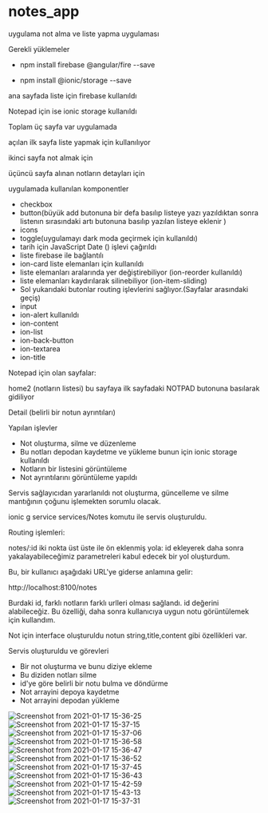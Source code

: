 # notes_app

uygulama not alma ve liste yapma uygulaması

Gerekli yüklemeler
* npm install firebase @angular/fire --save

* npm install @ionic/storage --save


ana sayfada liste için firebase kullanıldı

Notepad için ise ionic storage kullanıldı


Toplam üç sayfa var uygulamada

açılan ilk sayfa  liste yapmak için kullanılıyor

ikinci sayfa not almak için


üçüncü sayfa alınan notların detayları için

uygulamada kullanılan komponentler

* checkbox
* button(büyük add butonuna bir defa basılıp listeye yazı yazıldıktan sonra listenın sırasındaki artı butonuna basılıp yazılan listeye eklenir )
* icons
* toggle(uygulamayı dark moda geçirmek için kullanıldı)
* tarih için JavaScript Date () işlevi çağırıldı
* liste firebase ile bağlantılı
* ion-card liste elemanları için kullanıldı
* liste elemanları aralarında yer değiştirebiliyor (ion-reorder kullanıldı)
* liste elemanları kaydırılarak silinebiliyor (ion-item-sliding)
* Sol yukarıdaki butonlar routing işlevlerini sağlıyor.(Sayfalar arasındaki geçiş)
* input 
* ion-alert kullanıldı
* ion-content
* ion-list
* ion-back-button
* ion-textarea
* ion-title



Notepad için olan sayfalar:


home2 (notların listesi) bu sayfaya ilk sayfadaki NOTPAD butonuna basılarak gidiliyor


Detail (belirli bir notun ayrıntıları)


Yapılan işlevler
* Not oluşturma, silme ve düzenleme
* Bu notları depodan kaydetme ve yükleme bunun için ionic storage kullanıldı
* Notların bir listesini görüntüleme
* Not ayrıntılarını görüntüleme yapıldı





Servis sağlayıcıdan yararlanıldı not oluşturma, güncelleme ve silme mantığının çoğunu işlemekten sorumlu olacak.


ionic g service services/Notes komutu ile servis oluşturuldu.






Routing işlemleri:

notes/:id iki nokta üst üste ile ön eklenmiş yola: id ekleyerek daha sonra yakalayabileceğimiz parametreleri kabul edecek bir yol oluşturdum.


Bu, bir kullanıcı aşağıdaki URL'ye giderse anlamına gelir:


http://localhost:8100/notes


Burdaki id, farklı notların farklı urlleri olması sağlandı. id değerini alabileceğiz. Bu özelliği, daha sonra kullanıcıya uygun notu görüntülemek için kullandım.








Not için interface oluşturuldu notun string,title,content gibi özellikleri var.


Servis oluşturuldu ve görevleri
* Bir not oluşturma ve bunu diziye ekleme
* Bu diziden notları silme
* id'ye göre belirli bir notu bulma ve döndürme
* Not arrayini depoya kaydetme
* Not arrayini depodan yükleme









![Screenshot from 2021-01-17 15-36-25](https://user-images.githubusercontent.com/43969712/104844353-e30b0180-58e0-11eb-8560-0a2aa5e1f587.png)
![Screenshot from 2021-01-17 15-37-15](https://user-images.githubusercontent.com/43969712/104844355-e43c2e80-58e0-11eb-9c0b-d9c9a861fe91.png)
![Screenshot from 2021-01-17 15-37-06](https://user-images.githubusercontent.com/43969712/104844363-e605f200-58e0-11eb-8460-4bb6c0baa7e2.png)
![Screenshot from 2021-01-17 15-36-58](https://user-images.githubusercontent.com/43969712/104844356-e43c2e80-58e0-11eb-9a99-3647855fc574.png)
![Screenshot from 2021-01-17 15-36-47](https://user-images.githubusercontent.com/43969712/104844357-e4d4c500-58e0-11eb-8247-9c7ee93e103e.png)
![Screenshot from 2021-01-17 15-36-52](https://user-images.githubusercontent.com/43969712/104844364-e69e8880-58e0-11eb-9cdb-bfa7f1c026d9.png)
![Screenshot from 2021-01-17 15-37-45](https://user-images.githubusercontent.com/43969712/104844362-e605f200-58e0-11eb-8dae-cbbaa2123d24.png)
![Screenshot from 2021-01-17 15-36-43](https://user-images.githubusercontent.com/43969712/104844358-e4d4c500-58e0-11eb-8513-347e4602e7ba.png)
![Screenshot from 2021-01-17 15-42-59](https://user-images.githubusercontent.com/43969712/104844360-e56d5b80-58e0-11eb-9821-f2132c71ffd6.png)
![Screenshot from 2021-01-17 15-43-13](https://user-images.githubusercontent.com/43969712/104844354-e3a39800-58e0-11eb-8fb7-4ddc6f53fdee.png)
![Screenshot from 2021-01-17 15-37-31](https://user-images.githubusercontent.com/43969712/104844361-e56d5b80-58e0-11eb-8a84-3aab33ad9ec8.png)


